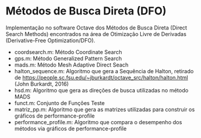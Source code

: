 # Métodos de Busca Direta (DFO)

Implementação no software Octave dos Métodos de Busca Direta (Direct Search Methods) encontrados na área de Otimização Livre de Derivadas (Derivative-Free Optimization/DFO). 

- coordsearch.m: Método Coordinate Search
- gps.m: Método Generalized Pattern Search
- mads.m: Método Mesh Adaptive Direct Seach
- halton_sequence.m: Algoritmo que gera a Sequência de Halton, retirado de https://people.sc.fsu.edu/~jburkardt/octave_src/halton/halton.html (John Burkardt, 2016)
- hsd.m: Algoritmo que gera as direções de busca utilizadas no método MADS
- funct.m: Conjunto de Funções Teste
- matriz_pp.m: Algoritmo que gera as matrizes utilizadas para construir os gráficos de performance-profile
- performance_profile.m: Algoritmo que compara o desempenho dos métodos via gráficos de performance-profile
